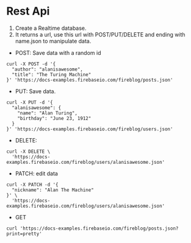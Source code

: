 # Rest Api

1. Create a Realtime database.
2. It returns a url, use this url with POST/PUT/DELETE and ending with name.json to manipulate data.

- POST: Save data with a random id

```
curl -X POST -d '{
  "author": "alanisawesome",
  "title": "The Turing Machine"
}' 'https://docs-examples.firebaseio.com/fireblog/posts.json'
```

- PUT: Save data.

```
curl -X PUT -d '{
  "alanisawesome": {
    "name": "Alan Turing",
    "birthday": "June 23, 1912"
  }
}' 'https://docs-examples.firebaseio.com/fireblog/users.json'

```

- DELETE:

```
curl -X DELETE \
  'https://docs-examples.firebaseio.com/fireblog/users/alanisawesome.json'
```

- PATCH: edit data

```
curl -X PATCH -d '{
  "nickname": "Alan The Machine"
}' \
  'https://docs-examples.firebaseio.com/fireblog/users/alanisawesome.json'
```

- GET

```
curl 'https://docs-examples.firebaseio.com/fireblog/posts.json?print=pretty'
```
